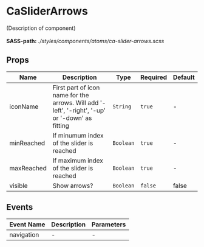 # CaSliderArrows

(Description of component)<br><br> **SASS-path:** _./styles/components/atoms/ca-slider-arrows.scss_

## Props

<!-- @vuese:CaSliderArrows:props:start -->
|Name|Description|Type|Required|Default|
|---|---|---|---|---|
|iconName|First part of icon name for the arrows. Will add '-left', '-right', '-up' or '-down' as fitting|`String`|`true`|-|
|minReached|If minumum index of the slider is reached|`Boolean`|`true`|-|
|maxReached|If maximum index of the slider is reached|`Boolean`|`true`|-|
|visible|Show arrows?|`Boolean`|`false`|false|

<!-- @vuese:CaSliderArrows:props:end -->


## Events

<!-- @vuese:CaSliderArrows:events:start -->
|Event Name|Description|Parameters|
|---|---|---|
|navigation|-|-|

<!-- @vuese:CaSliderArrows:events:end -->


